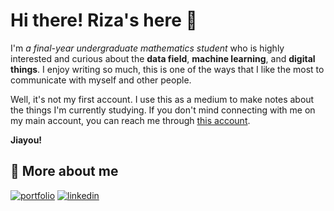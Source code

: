 # Hi there! Riza's here 👋

I'm _a final-year undergraduate mathematics student_ who is highly interested and curious about the **data field**, **machine learning**, and **digital things**. I enjoy writing so much, this is one of the ways that I like the most to communicate with myself and other people.

Well, it's not my first account. I use this as a medium to make notes about the things I'm currently studying. If you don't mind connecting with me on my main account, you can reach me through [this account](https://www.github.com/rizaisnakhoir/). 

**Jiayou!**

## 🔗 More about me
[![portfolio](https://img.shields.io/badge/Medium-12100E?style=for-the-badge&logo=medium&logoColor=white)](https://medium.com/@rizaisnakhoir)
[![linkedin](https://img.shields.io/badge/linkedin-0A66C2?style=for-the-badge&logo=linkedin&logoColor=white)](https://www.linkedin.com/in/rizaisnakhoir/)

<!---
notesbyriza/notesbyriza is a ✨ special ✨ repository because its `README.md` (this file) appears on your GitHub profile.
You can click the Preview link to take a look at your changes.
--->
